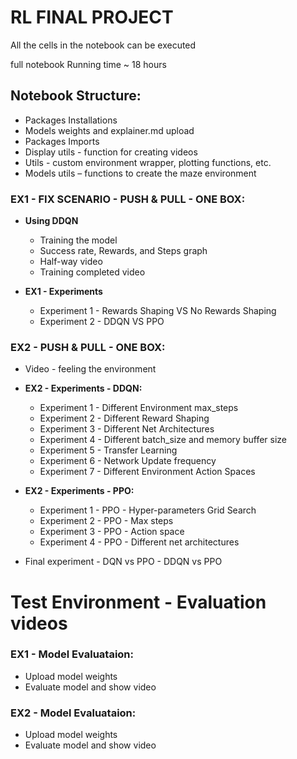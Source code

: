 
# RL FINAL PROJECT
 
All the cells in the notebook can be executed

full notebook Running time ~ 18 hours
## Notebook Structure:
 - Packages Installations
 - Models weights and explainer.md upload
 - Packages Imports
 - Display utils - function for creating videos
 - Utils - custom environment wrapper, plotting functions, etc.
 - Models utils – functions to create the maze environment

### EX1 - FIX SCENARIO - PUSH & PULL - ONE BOX:

 - **Using DDQN**
	 - Training the model
	 - Success rate, Rewards, and Steps graph
	 - Half-way video
	 - Training completed video

 -  **EX1 - Experiments**
	 - Experiment 1 - Rewards Shaping VS No Rewards Shaping
	 - Experiment 2 - DDQN VS PPO

### EX2 - PUSH & PULL - ONE BOX:
 

 - Video - feeling the environment 

 - **EX2 - Experiments - DDQN:**

	 - Experiment 1 - Different Environment max_steps
	 - Experiment 2 - Different Reward Shaping
	 - Experiment 3 - Different Net Architectures
	 - Experiment 4 - Different batch_size and memory buffer size
	 - Experiment 5 - Transfer Learning
	 - Experiment 6 - Network Update frequency
	 - Experiment 7 - Different Environment Action Spaces

 -  **EX2 - Experiments - PPO:**

	 - Experiment 1 - PPO - Hyper-parameters Grid Search
	 - Experiment 2 - PPO - Max steps
	 - Experiment 3 - PPO - Action space
	 - Experiment 4 - PPO - Different net architectures

 - Final experiment - DQN vs PPO - DDQN vs PPO

# Test Environment - Evaluation videos
### EX1 - Model Evaluataion:
 - Upload model weights
 - Evaluate model and show video
### EX2 - Model Evaluataion:
 - Upload model weights
 - Evaluate model and show video


